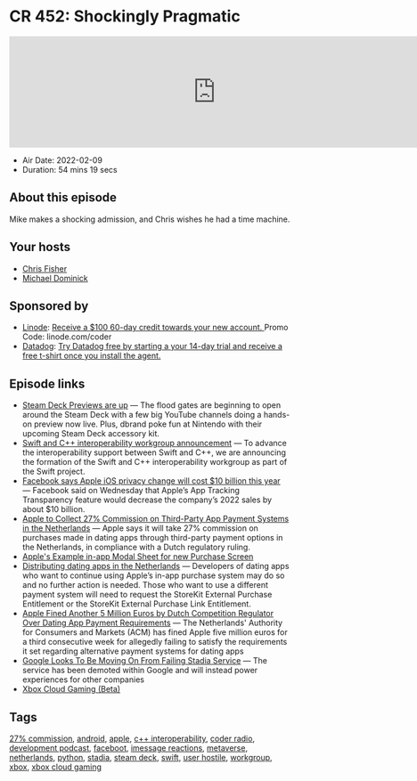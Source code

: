 # CR 452: Shockingly Pragmatic

<iframe src="https://player.fireside.fm/v2/MLf2ZzhC+2gWbFzES?theme=dark" width="740" height="200" frameborder="0" scrolling="no"></iframe>

* Air Date: 2022-02-09
* Duration: 54 mins 19 secs

## About this episode

Mike makes a shocking admission, and Chris wishes he had a time machine.

## Your hosts
* [Chris Fisher](https://coder.show/hosts/chrislas)
* [Michael Dominick](https://coder.show/hosts/michael)

## Sponsored by

  * [Linode](https://linode.com/coder): [Receive a $100 60-day credit towards your new account. ](https://linode.com/coder) Promo Code: linode.com/coder
  * [Datadog](http://datadog.com/coderradio): [Try Datadog free by starting a your 14-day trial and receive a free t-shirt once you install the agent.](http://datadog.com/coderradio)



## Episode links

  * [Steam Deck Previews are up](https://www.gamingonlinux.com/2022/02/steam-deck-previews-are-up-plus-dbrand-announce-project-killswitch/ "Steam Deck Previews are up") — The flood gates are beginning to open around the Steam Deck with a few big YouTube channels doing a hands-on preview now live. Plus, dbrand poke fun at Nintendo with their upcoming Steam Deck accessory kit.
  * [Swift and C++ interoperability workgroup announcement](https://forums.swift.org/t/swift-and-c-interoperability-workgroup-announcement/54998 "Swift and C++ interoperability workgroup announcement") — To advance the interoperability support between Swift and C++, we are announcing the formation of the Swift and C++ interoperability workgroup as part of the Swift project. 
  * [Facebook says Apple iOS privacy change will cost $10 billion this year](https://www.cnbc.com/2022/02/02/facebook-says-apple-ios-privacy-change-will-cost-10-billion-this-year.html "Facebook says Apple iOS privacy change will cost $10 billion this year") — Facebook said on Wednesday that Apple’s App Tracking Transparency feature would decrease the company’s 2022 sales by about $10 billion.
  * [Apple to Collect 27% Commission on Third-Party App Payment Systems in the Netherlands](https://www.macrumors.com/2022/02/04/apple-reveals-dutch-in-app-payment-commission/ "Apple to Collect 27% Commission on Third-Party App Payment Systems in the Netherlands") — Apple says it will take 27% commission on purchases made in dating apps through third-party payment options in the Netherlands, in compliance with a Dutch regulatory ruling.
  * [Apple's Example in-app Modal Sheet for new Purchase Screen](https://twitter.com/marcoarment/status/1489595793506029578 "Apple's Example in-app Modal Sheet for new Purchase Screen")
  * [Distributing dating apps in the Netherlands](https://developer.apple.com/support/storekit-external-entitlement/ "Distributing dating apps in the Netherlands") — Developers of dating apps who want to continue using Apple’s in-app purchase system may do so and no further action is needed. Those who want to use a different payment system will need to request the StoreKit External Purchase Entitlement or the StoreKit External Purchase Link Entitlement.
  * [Apple Fined Another 5 Million Euros by Dutch Competition Regulator Over Dating App Payment Requirements](https://www.macrumors.com/2022/02/07/dutch-acm-fines-apple-5-million-euros-third-time/ "Apple Fined Another 5 Million Euros by Dutch Competition Regulator Over Dating App Payment Requirements") — The Netherlands' Authority for Consumers and Markets (ACM) has fined Apple five million euros for a third consecutive week for allegedly failing to satisfy the requirements it set regarding alternative payment systems for dating apps
  * [Google Looks To Be Moving On From Failing Stadia Service](https://kotaku.com/google-stadia-streaming-failing-shutdown-report-stream-1848487185 "Google Looks To Be Moving On From Failing Stadia Service") — The service has been demoted within Google and will instead power experiences for other companies 
  * [Xbox Cloud Gaming (Beta)](https://www.xbox.com/en-US/xbox-game-pass/cloud-gaming "Xbox Cloud Gaming \(Beta\)")



## Tags

[27% commission](https://coder.show/tags/27%25%20commission), [android](https://coder.show/tags/android), [apple](https://coder.show/tags/apple), [c++ interoperability](https://coder.show/tags/c++%20interoperability), [coder radio](https://coder.show/tags/coder%20radio), [development podcast](https://coder.show/tags/development%20podcast), [faceboot](https://coder.show/tags/faceboot), [imessage reactions](https://coder.show/tags/imessage%20reactions), [metaverse](https://coder.show/tags/metaverse), [netherlands](https://coder.show/tags/netherlands), [python](https://coder.show/tags/python), [stadia](https://coder.show/tags/stadia), [steam deck](https://coder.show/tags/steam%20deck), [swift](https://coder.show/tags/swift), [user hostile](https://coder.show/tags/user%20hostile), [workgroup](https://coder.show/tags/workgroup), [xbox](https://coder.show/tags/xbox), [xbox cloud gaming](https://coder.show/tags/xbox%20cloud%20gaming)